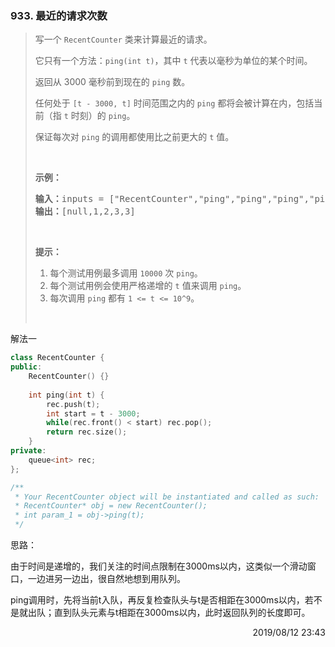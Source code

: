 ### 933. 最近的请求次数

> <div class="content__2ebE"><p>写一个&nbsp;<code>RecentCounter</code>&nbsp;类来计算最近的请求。</p>
> 
> <p>它只有一个方法：<code>ping(int t)</code>，其中&nbsp;<code>t</code>&nbsp;代表以毫秒为单位的某个时间。</p>
> 
> <p>返回从 3000 毫秒前到现在的&nbsp;<code>ping</code>&nbsp;数。</p>
> 
> <p>任何处于&nbsp;<code>[t - 3000, t]</code>&nbsp;时间范围之内的 <code>ping</code>&nbsp;都将会被计算在内，包括当前（指 <code>t</code>&nbsp;时刻）的 <code>ping</code>。</p>
> 
> <p>保证每次对 <code>ping</code> 的调用都使用比之前更大的 <code>t</code> 值。</p>
> 
> <p>&nbsp;</p>
> 
> <p><strong>示例：</strong></p>
> 
> <pre><strong>输入：</strong>inputs = ["RecentCounter","ping","ping","ping","ping"], inputs = [[],[1],[100],[3001],[3002]]
> <strong>输出：</strong>[null,1,2,3,3]</pre>
> 
> <p>&nbsp;</p>
> 
> <p><strong>提示：</strong></p>
> 
> <ol>
> 	<li>每个测试用例最多调用&nbsp;<code>10000</code>&nbsp;次&nbsp;<code>ping</code>。</li>
> 	<li>每个测试用例会使用严格递增的 <code>t</code> 值来调用&nbsp;<code>ping</code>。</li>
> 	<li>每次调用 <code>ping</code>&nbsp;都有&nbsp;<code>1 &lt;= t &lt;= 10^9</code>。</li>
> </ol>
> 
> <p>&nbsp;</p>
> </div>

解法一
```cpp
class RecentCounter {
public:
    RecentCounter() {}
    
    int ping(int t) {
        rec.push(t);
        int start = t - 3000;
        while(rec.front() < start) rec.pop();
        return rec.size();
    }
private:
    queue<int> rec;
};

/**
 * Your RecentCounter object will be instantiated and called as such:
 * RecentCounter* obj = new RecentCounter();
 * int param_1 = obj->ping(t);
 */
```

思路：

由于时间是递增的，我们关注的时间点限制在3000ms以内，这类似一个滑动窗口，一边进另一边出，很自然地想到用队列。

ping调用时，先将当前t入队，再反复检查队头与t是否相距在3000ms以内，若不是就出队；直到队头元素与t相距在3000ms以内，此时返回队列的长度即可。

<div style="text-align: right"> 2019/08/12 23:43 </div>